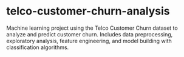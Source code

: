 # telco-customer-churn-analysis
Machine learning project using the Telco Customer Churn dataset to analyze and predict customer churn. Includes data preprocessing, exploratory analysis, feature engineering, and model building with classification algorithms.
